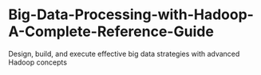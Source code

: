 # Big-Data-Processing-with-Hadoop-A-Complete-Reference-Guide
Design, build, and execute effective big data strategies with advanced Hadoop concepts
